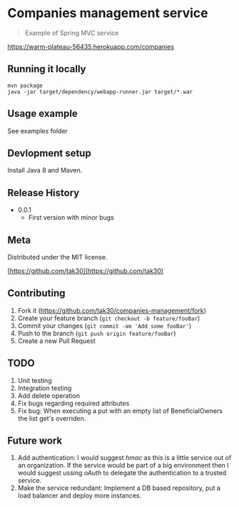 # Companies management service
> Example of Spring MVC service

<https://warm-plateau-56435.herokuapp.com/companies>

## Running it locally

```
mvn package
java -jar target/dependency/webapp-runner.jar target/*.war
```

## Usage example

See examples folder

## Devlopment setup

Install Java 8 and Maven.

## Release History

* 0.0.1
    * First version with minor bugs

## Meta

Distributed under the MIT license.

[https://github.com/tak30](https://github.com/tak30)

## Contributing

1. Fork it (<https://github.com/tak30/companies-management/fork>)
2. Create your feature branch (`git checkout -b feature/fooBar`)
3. Commit your changes (`git commit -am 'Add some fooBar'`)
4. Push to the branch (`git push origin feature/fooBar`)
5. Create a new Pull Request

## TODO
1. Unit testing
2. Integration testing
3. Add delete operation
4. Fix bugs regarding required attributes
5. Fix bug: When executing a put with an empty list of BeneficialOwners the list get's overriden.


## Future work
1. Add authentication: I would suggest _hmac_ as this is a little service out of an organization. 
If the service would be part of a big environment then I would suggest ussing _oAuth_ to delegate the authentication 
to a trusted service.
2. Make the service redundant: Implement a DB based repository, put a load balancer and deploy more instances.

